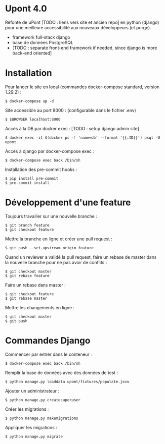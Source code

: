 # Upont 4.0

Refonte de uPont [TODO : liens vers site et ancien repo] en python (django) pour une meilleure accessibilité aux nouveaux développeurs (et purge).

* framework full-stack django
* base de données PostgreSQL
* [TODO : separate front-end framework if needed, since django is more back-end oriented]

# Installation

Pour lancer le site en local (commandes docker-compose standard, version 1.29.2) :
```
$ docker-compose up -d
```

Site accessible au port 8000 : (configurable dans le fichier .env)
```
$ $BROWSER localhost:8000
```

Accès à la DB par docker exec : [TODO : setup django admin site]
```
$ docker exec -it $(docker ps -f 'name=db' --format '{{.ID}}') psql -U upont
```

Accès à django par docker-compose exec :
```
$ docker-compose exec back /bin/sh
```

Installation des pre-commit hooks :
```
$ pip install pre-commit
$ pre-commit install
```

# Développement d'une feature

Toujours travailler sur une nouvelle branche :
```
$ git branch feature
$ git checkout feature
```

Mettre la branche en ligne et créer une pull request :
```
$ git push --set-upstream origin feature
```

Quand un reviewer a validé la pull request, faire un rebase de master dans la nouvelle branche pour ne pas avoir de conflits :
```
$ git checkout master
$ git rebase feature
```

Faire un rebase dans master :
```
$ git checkout feature
$ git rebase master
```

Mettre les changements en ligne :
```
$ git checkout master
$ git push
```

# Commandes Django

Commencer par entrer dans le conteneur :
```
$ docker-compose exec back /bin/sh
```

Remplir la base de données avec des données de test :
```
$ python manage.py loaddata upont/fixtures/populate.json
```

Ajouter un administrateur :
```
$ python manage.py createsuperuser
```

Créer les migrations :
```
$ python manage.py makemigrations
```

Appliquer les migrations :
```
$ python manage.py migrate
```
